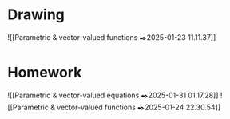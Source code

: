 # Drawing
![[Parametric & vector-valued functions ✒️2025-01-23 11.11.37]]
# Homework
![[Parametric & vector-valued equations ✒️2025-01-31 01.17.28]]
![[Parametric & vector-valued functions ✒️2025-01-24 22.30.54]]